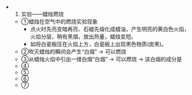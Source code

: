 -
  1. 实验——蜡烛燃烧
	- ①蜡烛在空气中的燃烧实验现象
		- 点火时先亮变暗再亮、石蜡先熔化成蜡油，产生明亮的黄白色火焰，火焰分层，稍有黑烟，放出热量，蜡烛变短。
		- 如将白瓷板压在火焰上方，白瓷板上出现黑色物质(炭黑)。
	- ②吹灭蜡烛的瞬间会产生“白烟” $\longrightarrow$ 可以燃烧
	- ③从蜡烛火焰中引出一缕白烟“白烟” $\longrightarrow$ 可以燃烧 $\longrightarrow$ 该白烟的成分是
	- ④
	- ⑤
	- ⑥
	- ⑦